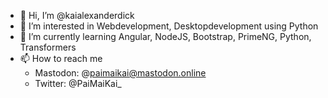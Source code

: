 - 👋 Hi, I’m @kaialexanderdick
- 👀 I’m interested in Webdevelopment, Desktopdevelopment using Python
- 🌱 I’m currently learning Angular, NodeJS, Bootstrap, PrimeNG, Python, Transformers
- 📫 How to reach me
  - Mastodon: @paimaikai@mastodon.online
  - Twitter: @PaiMaiKai_

<!---
kaialexanderdick/kaialexanderdick is a ✨ special ✨ repository because its `README.md` (this file) appears on your GitHub profile.
You can click the Preview link to take a look at your changes.
--->
